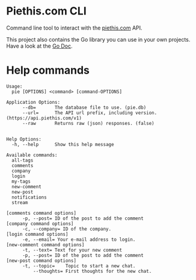 Piethis.com CLI
===============

Command line tool to interact with the [piethis.com](https://www.piethis.com) API.

This project also contains the Go library you can use in your own projects. Have a look at the [Go Doc](http://godoc.org/github.com/piethis/cli/pie).


Help commands
=============

```
Usage:
  pie [OPTIONS] <command> [command-OPTIONS]

Application Options:
      --db=       The database file to use. (pie.db)
      --url=      The API url prefix, including version. (https://api.piethis.com/v1)
      --raw       Returns raw (json) responses. (false)


Help Options:
  -h, --help      Show this help message

Available commands:
  all-tags
  comments
  company
  login
  my-tags
  new-comment
  new-post
  notifications
  stream

[comments command options]
      -p, --post= ID of the post to add the comment
[company command options]
      -c, --company= ID of the company.
[login command options]
      -e, --email= Your e-mail address to login.
[new-comment command options]
      -t, --text= Text for your new comment
      -p, --post= ID of the post to add the comment
[new-post command options]
      -t, --topic=    Topic to start a new chat.
          --thoughts= First thoughts for the new chat.
```

